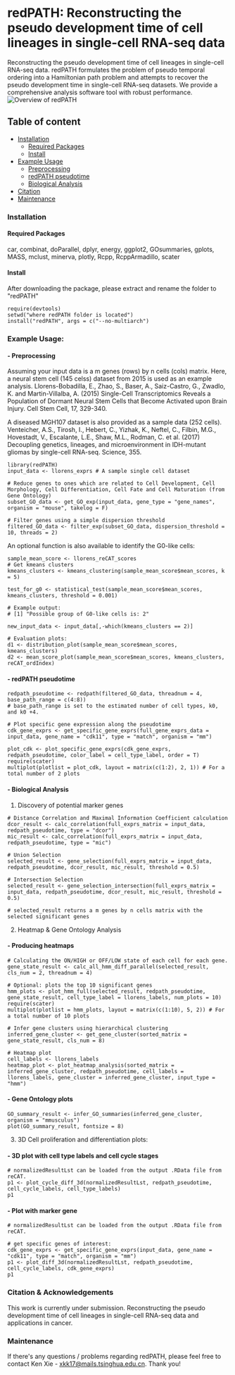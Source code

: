 redPATH:
Reconstructing the pseudo development time of cell lineages in single-cell RNA-seq data 
======================
Reconstructing the pseudo development time of cell lineages in single-cell RNA-seq data.
redPATH formulates the problem of pseudo temporal ordering into a Hamiltonian path problem and attempts to recover the pseudo development time in single-cell RNA-seq datasets. We provide a comprehensive analysis software tool with robust performance. 
![Overview of redPATH](https://github.com/tinglab/redPATH/sample_results/overview.jpg)

## Table of content
- [Installation](#installation)
    - [Required Packages](#required_packages)
    - [Install](#install)
- [Example Usage](#example_usage)
    - [Preprocessing](#preprocessing)
    - [redPATH pseudotime](#redpath_pseudotime)
    - [Biological Analysis](#bio_analysis)
- [Citation](#cite)
- [Maintenance](#maintenance)

### Installation
#### Required Packages
car, combinat, doParallel, dplyr, energy, ggplot2, GOsummaries, gplots, MASS, mclust, minerva, plotly, Rcpp, RcppArmadillo, scater
#### Install
After downloading the package, please extract and rename the folder to "redPATH"
```
require(devtools)
setwd("where redPATH folder is located")
install("redPATH", args = c("--no-multiarch")
```
### Example Usage:
#### - Preprocessing

Assuming your input data is a m genes (rows) by n cells (cols) matrix.
Here, a neural stem cell (145 celss) dataset from 2015 is used as an example analysis.
Llorens-Bobadilla, E., Zhao, S., Baser, A., Saiz-Castro, G., Zwadlo, K. and Martin-Villalba, A. (2015) Single-Cell Transcriptomics Reveals a Population of Dormant Neural Stem Cells that Become Activated upon Brain Injury. Cell Stem Cell, 17, 329-340.

A diseased MGH107 dataset is also provided as a sample data (252 cells).
Venteicher, A.S., Tirosh, I., Hebert, C., Yizhak, K., Neftel, C., Filbin, M.G., Hovestadt, V., Escalante, L.E., Shaw, M.L., Rodman, C. et al. (2017) Decoupling genetics, lineages, and microenvironment in IDH-mutant gliomas by single-cell RNA-seq. Science, 355.

```
library(redPATH)
input_data <- llorens_exprs # A sample single cell dataset

# Reduce genes to ones which are related to Cell Development, Cell Morphology, Cell Differentiation, Cell Fate and Cell Maturation (from Gene Ontology)
subset_GO_data <- get_GO_exp(input_data, gene_type = "gene_names", organism = "mouse", takelog = F)

# Filter genes using a simple dispersion threshold
filtered_GO_data <- filter_exp(subset_GO_data, dispersion_threshold = 10, threads = 2)

```

An optional function is also available to identify the G0-like cells:

```
sample_mean_score <- llorens_reCAT_scores
# Get kmeans clusters
kmeans_clusters <- kmeans_clustering(sample_mean_score$mean_scores, k = 5)

test_for_g0 <- statistical_test(sample_mean_score$mean_scores, kmeans_clusters, threshold = 0.001)

# Example output:
# [1] "Possible group of G0-like cells is: 2"

new_input_data <- input_data[,-which(kmeans_clusters == 2)]

# Evaluation plots:
d1 <- distribution_plot(sample_mean_score$mean_scores, kmeans_clusters)
d2 <- mean_score_plot(sample_mean_score$mean_scores, kmeans_clusters, reCAT_ordIndex)

```

#### - redPATH pseudotime

```
redpath_pseudotime <- redpath(filtered_GO_data, threadnum = 4, base_path_range = c(4:8))
# base_path_range is set to the estimated number of cell types, k0, and k0 +4. 

# Plot specific gene expression along the pseudotime
cdk_gene_exprs <- get_specific_gene_exprs(full_gene_exprs_data = input_data, gene_name = "cdk11", type = "match", organism = "mm")

plot_cdk <- plot_specific_gene_exprs(cdk_gene_exprs, redpath_pseudotime, color_label = cell_type_label, order = T)
require(scater)
multiplot(plotlist = plot_cdk, layout = matrix(c(1:2), 2, 1)) # For a total number of 2 plots

```

#### - Biological Analysis

1. Discovery of potential marker genes
```
# Distance Correlation and Maximal Information Coefficient calculation
dcor_result <- calc_correlation(full_exprs_matrix = input_data, redpath_pseudotime, type = "dcor") 
mic_result <- calc_correlation(full_exprs_matrix = input_data, redpath_pseudotime, type = "mic")

# Union Selection
selected_result <- gene_selection(full_exprs_matrix = input_data, redpath_pseudotime, dcor_result, mic_result, threshold = 0.5)

# Intersection Selection
selected_result <- gene_selection_intersection(full_exprs_matrix = input_data, redpath_pseudotime, dcor_result, mic_result, threshold = 0.5)

# selected_result returns a m genes by n cells matrix with the selected significant genes

```

2. Heatmap & Gene Ontology Analysis

#### - Producing heatmaps

```
# Calculating the ON/HIGH or OFF/LOW state of each cell for each gene.
gene_state_result <- calc_all_hmm_diff_parallel(selected_result, cls_num = 2, threadnum = 4) 

# Optional: plots the top 10 significant genes
hmm_plots <- plot_hmm_full(selected_result, redpath_pseudotime, gene_state_result, cell_type_label = llorens_labels, num_plots = 10)
require(scater)
multiplot(plotlist = hmm_plots, layout = matrix(c(1:10), 5, 2)) # For a total number of 10 plots

# Infer gene clusters using hierarchical clustering
inferred_gene_cluster <- get_gene_cluster(sorted_matrix = gene_state_result, cls_num = 8)

# Heatmap plot
cell_labels <- llorens_labels
heatmap_plot <- plot_heatmap_analysis(sorted_matrix = inferred_gene_cluster, redpath_pseudotime, cell_labels = llorens_labels, gene_cluster = inferred_gene_cluster, input_type = "hmm")

```

#### - Gene Ontology plots

```
GO_summary_result <- infer_GO_summaries(inferred_gene_cluster, organism = "mmusculus")
plot(GO_summary_result, fontsize = 8)

```

3. 3D Cell proliferation and differentiation plots:

#### - 3D plot with cell type labels and cell cycle stages
```
# normalizedResultLst can be loaded from the output .RData file from reCAT.
p1 <- plot_cycle_diff_3d(normalizedResultLst, redpath_pseudotime, cell_cycle_labels, cell_type_labels)
p1
```

#### - Plot with marker gene

```
# normalizedResultLst can be loaded from the output .RData file from reCAT.

# get specific genes of interest:
cdk_gene_exprs <- get_specific_gene_exprs(input_data, gene_name = "cdk11", type = "match", organism = "mm")
p1 <- plot_diff_3d(normalizedResultLst, redpath_pseudotime, cell_cycle_labels, cdk_gene_exprs)
p1
```
### Citation & Acknowledgements

This work is currently under submission. Reconstructing the pseudo development time of cell lineages in single-cell RNA-seq data and applications in cancer.

### Maintenance

If there's any questions / problems regarding redPATH, please feel free to contact Ken Xie - xkk17@mails.tsinghua.edu.cn. Thank you!

